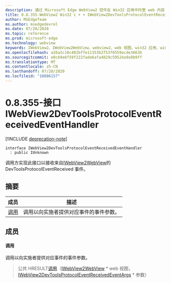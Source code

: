 ```yaml
---
description: 通过 Microsoft Edge WebView2 控件在 Win32 应用中托管 web 内容
title: 0.8.355-WebView2 Win32 c + + IWebView2DevToolsProtocolEventReceivedEventHandler
author: MSEdgeTeam
ms.author: msedgedevrel
ms.date: 07/20/2020
ms.topic: reference
ms.prod: microsoft-edge
ms.technology: webview
keywords: IWebView2、IWebView2WebView、webview2、web 视图、win32 应用、win32、edge
ms.openlocfilehash: a26a2c18c402bffe11353b2f53f0559acde3663b
ms.sourcegitcommit: e0cb9e6f59f222fade6afa4829c59524a9a9b9ff
ms.translationtype: MT
ms.contentlocale: zh-CN
ms.lasthandoff: 07/20/2020
ms.locfileid: "10886157"
---
```

# 0.8.355-接口 IWebView2DevToolsProtocolEventReceivedEventHandler 

[!INCLUDE [deprecation-note](../../includes/deprecation-note.md)]

```
interface IWebView2DevToolsProtocolEventReceivedEventHandler
  : public IUnknown
```

调用方实现此接口以接收来自[IWebView2WebView](IWebView2WebView.md)的 DevToolsProtocolEventReceived 事件。

## 摘要

 成员                        | 描述
--------------------------------|---------------------------------------------
[调用](#invoke) | 调用以向实施者提供对应事件的事件参数。

## 成员

#### 调用 

调用以向实施者提供对应事件的事件参数。

> 公共 HRESULT[调用](#invoke)（[IWebView2WebView](IWebView2WebView.md) * web 视图，[IWebView2DevToolsProtocolEventReceivedEventArgs](IWebView2DevToolsProtocolEventReceivedEventArgs.md) * 参数）

